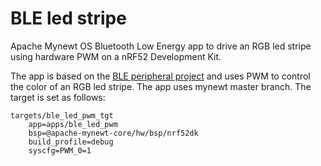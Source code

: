 # BLE led stripe
Apache Mynewt OS Bluetooth Low Energy app to drive an RGB led stripe using hardware PWM on a nRF52 Development Kit.

The app is based on the [BLE peripheral project](https://mynewt.apache.org/latest/os/tutorials/bleprph/bleprph-intro/) and uses PWM to control the color of an RGB led stripe.
The app uses mynewt master branch.
The target is set as follows:
```
targets/ble_led_pwm_tgt
    app=apps/ble_led_pwm
    bsp=@apache-mynewt-core/hw/bsp/nrf52dk
    build_profile=debug
    syscfg=PWM_0=1
```
